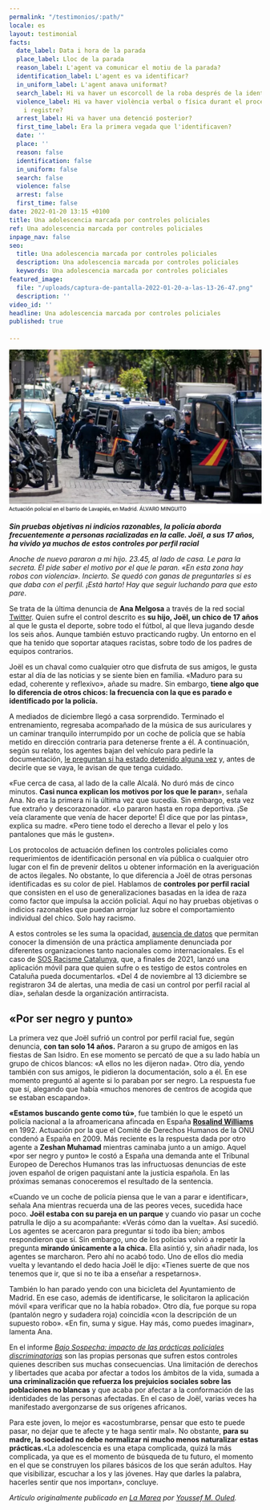 ```yaml
---
permalink: "/testimonios/:path/"
locale: es
layout: testimonial
facts:
  date_label: Data i hora de la parada
  place_label: Lloc de la parada
  reason_label: L'agent va comunicar el motiu de la parada?
  identification_label: L'agent es va identificar?
  in_uniform_label: L'agent anava uniformat?
  search_label: Hi va haver un escorcoll de la roba després de la identificació?
  violence_label: Hi va haver violència verbal o física durant el procediment d'identificació
    i registre?
  arrest_label: Hi va haver una detenció posterior?
  first_time_label: Era la primera vegada que l'identificaven?
  date: ''
  place: ''
  reason: false
  identification: false
  in_uniform: false
  search: false
  violence: false
  arrest: false
  first_time: false
date: 2022-01-20 13:15 +0100
title: Una adolescencia marcada por controles policiales
ref: Una adolescencia marcada por controles policiales
inpage_nav: false
seo:
  title: Una adolescencia marcada por controles policiales
  description: Una adolescencia marcada por controles policiales
  keywords: Una adolescencia marcada por controles policiales
featured_image:
  file: "/uploads/captura-de-pantalla-2022-01-20-a-las-13-26-47.png"
  description: ''
video_id: ''
headline: Una adolescencia marcada por controles policiales
published: true

---
```

![](/uploads/captura-de-pantalla-2022-01-20-a-las-13-26-47.png)

**_Sin pruebas objetivas ni indicios razonables, la policía aborda frecuentemente a personas racializadas en la calle. Joël, a sus 17 años, ha vivido ya muchos de estos controles por perfil racial_**

_Anoche de nuevo pararon a mi hijo. 23.45, al lado de casa. Le para la secreta. Él pide saber el motivo por el que le paran. «En esta zona hay robos con violencia». Incierto. Se quedó con ganas de preguntarles si es que daba con el perfil. ¡Está harto! Hay que seguir luchando para que esto pare_.

Se trata de la última denuncia de **Ana Melgosa** a través de la red social [Twitter](https://twitter.com/anamelgosa/status/1476114957653655553?s=21). Quien sufre el control descrito es **su hijo, Joël, un chico de 17 años** al que le gusta el deporte, sobre todo el fútbol, al que lleva jugando desde los seis años. Aunque también estuvo practicando rugby. Un entorno en el que ha tenido que soportar ataques racistas, sobre todo de los padres de equipos contrarios.

Joël es un chaval como cualquier otro que disfruta de sus amigos, le gusta estar al día de las noticias y se siente bien en familia. «Maduro para su edad, coherente y reflexivo», añade su madre. Sin embargo, **tiene algo que lo diferencia de otros chicos: la frecuencia con la que es parado e identificado por la policía.**

A mediados de diciembre llegó a casa sorprendido. Terminado el entrenamiento, regresaba acompañado de la música de sus auriculares y un caminar tranquilo interrumpido por un coche de policía que se había metido en dirección contraria para detenerse frente a él. A continuación, según su relato, los agentes bajan del vehículo para pedirle la documentación, [le preguntan si ha estado detenido alguna vez](https://twitter.com/anamelgosa/status/1458552055166115844?s=21) y, antes de decirle que se vaya, le avisan de que tenga cuidado.

«Fue cerca de casa, al lado de la calle Alcalá. No duró más de cinco minutos. **Casi nunca explican los motivos por los que le paran**», señala Ana. No era la primera ni la última vez que sucedía. Sin embargo, esta vez fue extraño y descorazonador. «Lo pararon hasta en ropa deportiva. ¡Se veía claramente que venía de hacer deporte! Él dice que por las pintas», explica su madre. «Pero tiene todo el derecho a llevar el pelo y los pantalones que más le gusten».

Los protocolos de actuación definen los controles policiales como requerimientos de identificación personal en vía pública o cualquier otro lugar con el fin de prevenir delitos u obtener información en la averiguación de actos ilegales. No obstante, lo que diferencia a Joël de otras personas identificadas es su color de piel. Hablamos de **controles por perfil racial** que consisten en el uso de generalizaciones basadas en la idea de raza como factor que impulsa la acción policial. Aquí no hay pruebas objetivas o indicios razonables que puedan arrojar luz sobre el comportamiento individual del chico. Solo hay racismo.

A estos controles se les suma la opacidad, [ausencia de datos](https://www.lamarea.com/2021/10/29/desnormalizar-el-control-policial-por-el-color-de-la-piel/) que permitan conocer la dimensión de una práctica ampliamente denunciada por diferentes organizaciones tanto nacionales como internacionales. Es el caso de [SOS Racisme Catalunya](https://www.pareudepararme.org/), que, a finales de 2021, lanzó una aplicación móvil para que quien sufre o es testigo de estos controles en Cataluña pueda documentarlos. «Del 4 de noviembre al 13 diciembre se registraron 34 de alertas, una media de casi un control por perfil racial al día», señalan desde la organización antirracista.

## **«Por ser negro y punto»**

La primera vez que Joël sufrió un control por perfil racial fue, según denuncia, **con tan solo 14 años.** Pararon a su grupo de amigos en las fiestas de San Isidro. En ese momento se percató de que a su lado había un grupo de chicos blancos: «A ellos no les dijeron nada». Otro día, yendo también con sus amigos, le pidieron la documentación, solo a él. En ese momento preguntó al agente si lo paraban por ser negro. La respuesta fue que sí, alegando que había «muchos menores de centros de acogida que se estaban escapando».

**«Estamos buscando gente como tú»**, fue también lo que le espetó un policía nacional a la afroamericana afincada en España [**Rosalind Williams**](https://www.eldiario.es/euskadi/policia-identifico-ordenes-buscar-personas_128_1793868.html) en 1992. Actuación por la que el Comité de Derechos Humanos de la ONU condenó a España en 2009. Más reciente es la respuesta dada por otro agente a **Zeshan Muhamad** mientras caminaba junto a un amigo. Aquel «por ser negro y punto» le costó a España una demanda ante el Tribunal Europeo de Derechos Humanos tras las infructuosas denuncias de este joven español de origen paquistaní ante la justicia española. En las próximas semanas conoceremos el resultado de la sentencia.

«Cuando ve un coche de policía piensa que le van a parar e identificar», señala Ana mientras recuerda una de las peores veces, sucedida hace poco. **Joël estaba con su pareja en un parque** y cuando vio pasar un coche patrulla le dijo a su acompañante: «Verás cómo dan la vuelta». Así sucedió. Los agentes se acercaron para preguntar si todo iba bien; ambos respondieron que sí. Sin embargo, uno de los policías volvió a repetir la pregunta **mirando únicamente a la chica.** Ella asintió y, sin añadir nada, los agentes se marcharon. Pero ahí no acabó todo. Uno de ellos dio media vuelta y levantando el dedo hacia Joël le dijo: «Tienes suerte de que nos tenemos que ir, que si no te iba a enseñar a respetarnos».

También lo han parado yendo con una bicicleta del Ayuntamiento de Madrid. En ese caso, además de identificarse, le solicitaron la aplicación móvil «para verificar que no la había robado». Otro día, fue porque su ropa (pantalón negro y sudadera roja) coincidía «con la descripción de un supuesto robo». «En fin, suma y sigue. Hay más, como puedes imaginar», lamenta Ana.

En el informe [_Bajo Sospecha: impacto de las prácticas policiales discriminatorias_](https://www.youtube.com/watch?v=cG5mvWETPBE) son las propias personas que sufren estos controles quienes describen sus muchas consecuencias. Una limitación de derechos y libertades que acaba por afectar a todos los ámbitos de la vida, sumada a **una criminalización que refuerza los prejuicios sociales sobre las poblaciones no blancas** y que acaba por afectar a la conformación de las identidades de las personas afectadas. En el caso de Joël, varias veces ha manifestado avergonzarse de sus orígenes africanos.

Para este joven, lo mejor es «acostumbrarse, pensar que esto te puede pasar, no dejar que te afecte y te haga sentir mal». No obstante, **para su madre, la sociedad no debe normalizar ni mucho menos naturalizar estas prácticas.**«La adolescencia es una etapa complicada, quizá la más complicada, ya que es el momento de búsqueda de tu futuro, el momento en el que se construyen los pilares básicos de los que serán adultos. Hay que visibilizar, escuchar a los y las jóvenes. Hay que darles la palabra, hacerles sentir que nos importan», concluye.

_Artículo originalmente publicado en_ [_La Marea_](https://www.lamarea.com/2022/01/18/adolescencia-marcada-controles-policiales/ "La Marea") _por_ [_Youssef M. Ouled_](https://www.lamarea.com/author/youssefouled/ "Youssef M. Ouled")_._